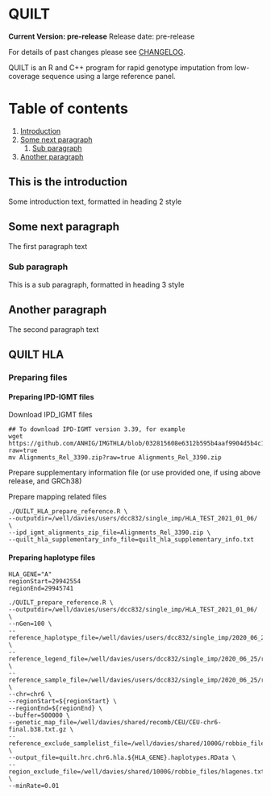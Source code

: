 QUILT
=====
**__Current Version: pre-release__**
Release date: pre-release

For details of past changes please see [CHANGELOG](CHANGELOG.md).

QUILT is an R and C++ program for rapid genotype imputation from low-coverage sequence using a large reference panel.

# Table of contents
1. [Introduction](#introduction)
2. [Some next paragraph](#paragraph1)
    1. [Sub paragraph](#subparagraph1)
3. [Another paragraph](#paragraph2)

## This is the introduction <a name="introduction"></a>
Some introduction text, formatted in heading 2 style

## Some next paragraph <a name="paragraph1"></a>
The first paragraph text

### Sub paragraph <a name="subparagraph1"></a>
This is a sub paragraph, formatted in heading 3 style

## Another paragraph <a name="paragraph2"></a>
The second paragraph text



## QUILT HLA

### Preparing files

#### Preparing IPD-IGMT files

Download IPD_IGMT files
```
## To download IPD-IGMT version 3.39, for example
wget https://github.com/ANHIG/IMGTHLA/blob/032815608e6312b595b4aaf9904d5b4c189dd6dc/Alignments_Rel_3390.zip?raw=true
mv Alignments_Rel_3390.zip?raw=true Alignments_Rel_3390.zip
```
Prepare supplementary information file (or use provided one, if using above release, and GRCh38)

Prepare mapping related files
```
./QUILT_HLA_prepare_reference.R \
--outputdir=/well/davies/users/dcc832/single_imp/HLA_TEST_2021_01_06/ \
--ipd_igmt_alignments_zip_file=Alignments_Rel_3390.zip \
--quilt_hla_supplementary_info_file=quilt_hla_supplementary_info.txt
```

#### Preparing haplotype files
```
HLA_GENE="A"
regionStart=29942554
regionEnd=29945741
    
./QUILT_prepare_reference.R \
--outputdir=/well/davies/users/dcc832/single_imp/HLA_TEST_2021_01_06/ \
--nGen=100 \
--reference_haplotype_file=/well/davies/users/dcc832/single_imp/2020_06_25/ref_panels/hrc.chr6.hap.clean.gz \
--reference_legend_file=/well/davies/users/dcc832/single_imp/2020_06_25/ref_panels/hrc.chr6.legend.clean.gz \
--reference_sample_file=/well/davies/users/dcc832/single_imp/2020_06_25/ref_panels/hrc.chr6.samples.reheadered2 \
--chr=chr6 \
--regionStart=${regionStart} \
--regionEnd=${regionEnd} \
--buffer=500000 \
--genetic_map_file=/well/davies/shared/recomb/CEU/CEU-chr6-final.b38.txt.gz \
--reference_exclude_samplelist_file=/well/davies/shared/1000G/robbie_files/hlauntyped${HLA_GENE}.excludefivepop.txt \
--output_file=quilt.hrc.chr6.hla.${HLA_GENE}.haplotypes.RData \
--region_exclude_file=/well/davies/shared/1000G/robbie_files/hlagenes.txt \
--minRate=0.01
```